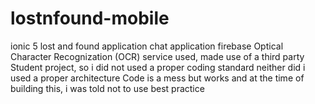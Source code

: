 # lostnfound-mobile
ionic 5
lost and found application
chat application
firebase
Optical Character Recognization (OCR) service used, made use of a third party
Student project, so i did not used a proper coding standard neither did i used a proper architecture
Code is a mess but works and at the time of building this, i was told not to use best practice
